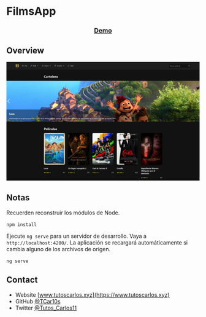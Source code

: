 # FilmsApp

<div align="center">
  <h3>
    <a href="https://tcar10s.github.io/webpack-starter/">
      Demo
    </a>
  </h3>
</div>

## Overview

![screenshot](https://raw.githubusercontent.com/TCar10s/ng-films-app/main/src/assets/img/screenshot-desktop.jpeg)

## Notas

Recuerden reconstruir los módulos de Node.

```
npm install
```

Ejecute `ng serve` para un servidor de desarrollo. Vaya a `http://localhost:4200/`. La aplicación se recargará automáticamente si cambia alguno de los archivos de origen.

```
ng serve
```

## Contact

- Website [www.tutoscarlos.xyz](https://www.tutoscarlos.xyz)
- GitHub [@TCar10s](https://https://github.com/TCar10s)
- Twitter [@Tutos_Carlos11](https://twitter.com/Tutos_Carlos11)
